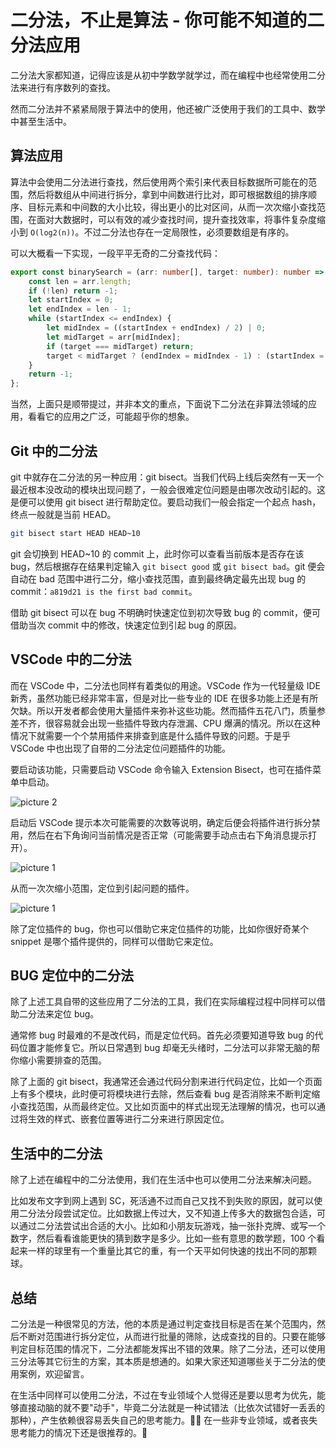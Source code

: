 # 二分法，不止是算法 - 你可能不知道的二分法应用

二分法大家都知道，记得应该是从初中学数学就学过，而在编程中也经常使用二分法来进行有序数列的查找。

然而二分法并不紧紧局限于算法中的使用，他还被广泛使用于我们的工具中、数学中甚至生活中。

## 算法应用

算法中会使用二分法进行查找，然后使用两个索引来代表目标数据所可能在的范围，然后将数组从中间进行拆分，拿到中间数进行比对，即可根据数组的排序顺序、目标元素和中间数的大小比较，得出更小的比对区间，从而一次次缩小查找范围，在面对大数据时，可以有效的减少查找时间，提升查找效率，将事件复杂度缩小到 `O(log2(n))`。不过二分法也存在一定局限性，必须要数组是有序的。

可以大概看一下实现，一段平平无奇的二分查找代码：

```ts
export const binarySearch = (arr: number[], target: number): number => {
    const len = arr.length;
    if (!len) return -1;
    let startIndex = 0;
    let endIndex = len - 1;
    while (startIndex <= endIndex) {
        let midIndex = ((startIndex + endIndex) / 2) | 0;
        let midTarget = arr[midIndex];
        if (target === midTarget) return;
        target < midTarget ? (endIndex = midIndex - 1) : (startIndex = midIndex + 1);
    }
    return -1;
};
```

当然，上面只是顺带提过，并非本文的重点，下面说下二分法在非算法领域的应用，看看它的应用之广泛，可能超乎你的想象。

## Git 中的二分法

git 中就存在二分法的另一种应用：git bisect。当我们代码上线后突然有一天一个最近根本没改动的模块出现问题了，一般会很难定位问题是由哪次改动引起的。这是便可以使用 git bisect 进行帮助定位。要启动我们一般会指定一个起点 hash，终点一般就是当前 HEAD。

```bash
git bisect start HEAD HEAD~10
```

git 会切换到 HEAD~10 的 commit 上，此时你可以查看当前版本是否存在该 bug，然后根据存在结果判定输入 `git bisect good` 或 `git bisect bad`。git 便会自动在 bad 范围中进行二分，缩小查找范围，直到最终确定最先出现 bug 的 commit：`a819d21 is the first bad commit`。

借助 git bisect 可以在 bug 不明确时快速定位到初次导致 bug 的 commit，便可借助当次 commit 中的修改，快速定位到引起 bug 的原因。

## VSCode 中的二分法

而在 VSCode 中，二分法也同样有着类似的用途。VSCode 作为一代轻量级 IDE 新秀，虽然功能已经非常丰富，但是对比一些专业的 IDE 在很多功能上还是有所欠缺。所以开发者都会使用大量插件来弥补这些功能。然而插件五花八门，质量参差不齐，很容易就会出现一些插件导致内存泄漏、CPU 爆满的情况。所以在这种情况下就需要一个个禁用插件来排查到底是什么插件导致的问题。于是乎 VSCode 中也出现了自带的二分法定位问题插件的功能。

要启动该功能，只需要启动 VSCode 命令输入 Extension Bisect，也可在插件菜单中启动。

![picture 2](/image/blog-bisection-all-74.png)

启动后 VSCode 提示本次可能需要的次数等说明，确定后便会将插件进行拆分禁用，然后在右下角询问当前情况是否正常（可能需要手动点击右下角消息提示打开）。

![picture 1](/image/blog-bisection-all-27.png)

从而一次次缩小范围，定位到引起问题的插件。

![picture 1](/image/blog-bisection-all-16.png)

除了定位插件的 bug，你也可以借助它来定位插件的功能，比如你很好奇某个 snippet 是哪个插件提供的，同样可以借助它来定位。

## BUG 定位中的二分法

除了上述工具自带的这些应用了二分法的工具，我们在实际编程过程中同样可以借助二分法来定位 bug。

通常修 bug 时最难的不是改代码，而是定位代码。首先必须要知道导致 bug 的代码位置才能修复它。所以日常遇到 bug 却毫无头绪时，二分法可以非常无脑的帮你缩小需要排查的范围。

除了上面的 git bisect，我通常还会通过代码分割来进行代码定位，比如一个页面上有多个模块，此时便可将模块进行去除，然后查看 bug 是否消除来不断判定缩小查找范围，从而最终定位。又比如页面中的样式出现无法理解的情况，也可以通过将生效的样式、嵌套位置等进行二分来进行原因定位。

## 生活中的二分法

除了上述在编程中的二分法使用，我们在生活中也可以使用二分法来解决问题。

比如发布文字到网上遇到 SC，死活通不过而自己又找不到失败的原因，就可以使用二分法分段尝试定位。比如数据上传过大，又不知道上传多大的数据包合适，可以通过二分法尝试出合适的大小。比如和小朋友玩游戏，抽一张扑克牌、或写一个数字，然后看看谁能更快的猜到数字是多少。比如一些有意思的数学题，100 个看起来一样的球里有一个重量比其它的重，有一个天平如何快速的找出不同的那颗球。

## 总结

二分法是一种很常见的方法，他的本质是通过判定查找目标是否在某个范围内，然后不断对范围进行拆分定位，从而进行批量的筛除，达成查找的目的。只要在能够判定目标范围的情况下，二分法都能发挥出不错的效果。除了二分法，还可以使用三分法等其它衍生的方案，其本质是想通的。如果大家还知道哪些关于二分法的使用案例，欢迎留言。

在生活中同样可以使用二分法，不过在专业领域个人觉得还是要以思考为优先，能够直接动脑的就不要"动手"，毕竟二分法就是一种试错法（比依次试错好一丢丢的那种），产生依赖很容易丢失自己的思考能力。🤦‍♂️ 在一些非专业领域，或者丧失思考能力的情况下还是很推荐的。🐶

